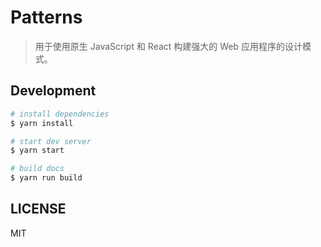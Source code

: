 # Patterns

> 用于使用原生 JavaScript 和 React 构建强大的 Web 应用程序的设计模式。

## Development

```bash
# install dependencies
$ yarn install

# start dev server
$ yarn start

# build docs
$ yarn run build
```

## LICENSE

MIT
